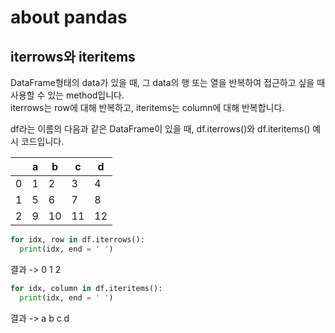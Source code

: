 # about pandas

## iterrows와 iteritems
DataFrame형태의 data가 있을 때, 그 data의 행 또는 열을 반복하여 접근하고 싶을 때 사용할 수 있는 method입니다.</br>
iterrows는 row에 대해 반복하고, iteritems는 column에 대해 반복합니다.

df라는 이름의 다음과 같은 DataFrame이 있을 때, df.iterrows()와 df.iteritems() 예시 코드입니다.

|  | a | b | c | d 
--- | --- | --- | --- | ---
0  | 1 | 2 | 3 | 4
1  | 5 | 6 | 7 | 8
2  | 9 | 10 | 11 | 12

```Python
for idx, row in df.iterrows():
  print(idx, end = ' ')
```
결과 -> 0 1 2

```Python
for idx, column in df.iteritems():
  print(idx, end = ' ')
```
결과 -> a b c d
